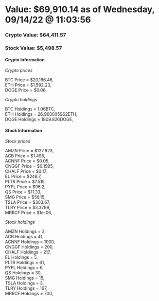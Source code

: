 # Value: $69,910.14 as of Wednesday, 09/14/22 @ 11:03:56 

### Crypto Value: $64,411.57

### Stock Value: $5,498.57

#### Crypto Information 
*Crypto prices* 

BTC Price = $20,166.46,  
ETH Price = $1,592.23,  
DOGE Price = $0.06,  


*Crypto holdings* 

BTC Holdings = 1.06BTC,  
ETH Holdings = 26.960005962ETH,  
DOGE Holdings = 1809.826DOGE,  


#### Stock Information 

*Stock prices* 

AMZN Price = $127.923,  
ACB Price = $1.495,  
ACNNF Price = $0.05,  
CNGGF Price = $0.1995,  
CHALF Price = $0.17,  
EL Price = $246.7,  
PLTR Price = $7.515,  
PYPL Price = $96.2,  
QS Price = $11.33,  
SMG Price = $56.15,  
TSLA Price = $303.67,  
TLRY Price = $3.3799,  
MRRCF Price = $1e-06,  


*Stock holdings* 

AMZN Holdings = 3,  
ACB Holdings = 41,  
ACNNF Holdings = 1000,  
CNGGF Holdings = 200,  
CHALF Holdings = 217,  
EL Holdings = 5,  
PLTR Holdings = 61,  
PYPL Holdings = 6,  
QS Holdings = 30,  
SMG Holdings = 15,  
TSLA Holdings = 3,  
TLRY Holdings = 167,  
MRRCF Holdings = 700,  


